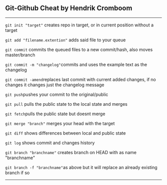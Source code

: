 ## Git-Github Cheat by Hendrik Cromboom

----------------------------------------

`git init "target"` creates repo in target, or in current position without a target

`git add "filename.extention"` adds said file to your queue

`git commit` commits the queued files to a new commit/hash, also moves master/branch

`git commit -m "changelog"`commits and uses the example text as the changelog

`git commit -amend`replaces last commit with current added changes, if no changes it changes just the changelog message

`git push`pushes your commit to the original/public

`git pull` pulls the public state to the local state and merges

`git fetch`pulls the public state but doesnt merge

`git merge "branch"` merges your head with the target

`git diff` shows differences between local and public state

`git log` shows commit and changes history

`git branch "branchname"` creates branch on HEAD with as name "branchname"

`git branch -f "branchname"`as above but it will replace an already existing branch if so

------------------------
